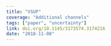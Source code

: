 ```yaml
---
title: "VSUP"
coverage: "Additional channels"
tags: ["paper", "uncertainty"]
link: doi.org/10.1145/3173574.3174216
date: "2018-11-08"
---
```

